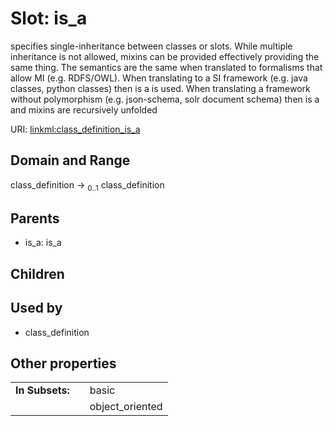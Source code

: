 
# Slot: is_a


specifies single-inheritance between classes or slots. While multiple inheritance is not allowed, mixins can be provided effectively providing the same thing. The semantics are the same when translated to formalisms that allow MI (e.g. RDFS/OWL). When translating to a SI framework (e.g. java classes, python classes) then is a is used. When translating a framework without polymorphism (e.g. json-schema, solr document schema) then is a and mixins are recursively unfolded

URI: [linkml:class_definition_is_a](https://w3id.org/linkml/class_definition_is_a)


## Domain and Range

class_definition &#8594;  <sub>0..1</sub> class_definition

## Parents

 *  is_a: is_a

## Children


## Used by

 * class_definition

## Other properties

|  |  |  |
| --- | --- | --- |
| **In Subsets:** | | basic |
|  | | object_oriented |

